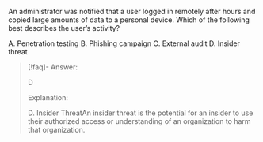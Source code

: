 
An administrator was notified that a user logged in remotely after hours and copied large amounts of data to a personal device. Which of the following best describes the user’s activity? 

A. Penetration testing 
B. Phishing campaign 
C. External audit 
D. Insider threat

> [!faq]- Answer: 
> 
> D 
> 
> Explanation: 
> 
> D. Insider ThreatAn insider threat is the potential for an insider to use their authorized access or understanding of an organization to harm that organization.

